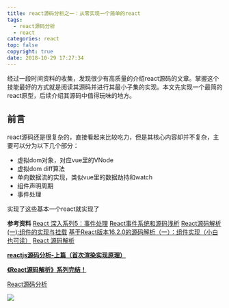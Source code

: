 ```yaml
---
title: react源码分析之一：从零实现一个简单的react
tags:
  - react源码分析
  - react
categories: react
top: false
copyright: true
date: 2018-10-29 17:27:34
---
```

经过一段时间资料的收集，发现很少有高质量的介绍react源码的文章。掌握这个技能最好的方式就是阅读其源码并进行其最小子集的实现。本文先实现一个最简的react原型，后续介绍其源码中值得玩味的地方。
<!--more-->

## 前言
react源码还是很复杂的，直接看起来比较吃力，但是其核心内容却并不复杂，主要可以分为以下几个部分：
* 虚拟dom对象，对应vue里的VNode
* 虚拟dom diff算法
* 单向数据流的实现，类似vue里的数据劫持和watch
* 组件声明周期
* 事件处理

实现了这些基本一个react就实现了

**参考资料**
[React 深入系列5：事件处理](https://mp.weixin.qq.com/s?__biz=MzU1ODQ0NzM2NA==&mid=2247483706&idx=1&sn=7682fa5f5db94bc2e975f82c9060554e&chksm=fc272f51cb50a6473137d51daabaeb684b58e97898f12391d46dcf730b6f5ed06382aefc773c#rd)
[React事件系统和源码浅析](https://juejin.im/post/5bdf0741e51d456b8e1d60be)
[React源码解析(一):组件的实现与挂载](https://juejin.im/post/5983dfbcf265da3e2f7f32de)
[基于React版本16.2.0的源码解析（一）：组件实现（小白也可读）](https://juejin.im/post/5a9b95156fb9a028b86d7c4a)
[React 源码解析](https://zhuanlan.zhihu.com/p/28697362)

**[reactjs源码分析-上篇（首次渲染实现原理）](https://github.com/purplebamboo/blog/issues/2)**

**[《React源码解析》系列完结！](https://juejin.im/post/5a84682ef265da4e83266cc4)**

[React源码分析](https://icepy.gitbooks.io/react/content/di_yi_zhang_ff1a_mu_lu_yi_ji_wen_jian_fen_xi.html)

![](http://static.zhyjor.com/wexin.png)
